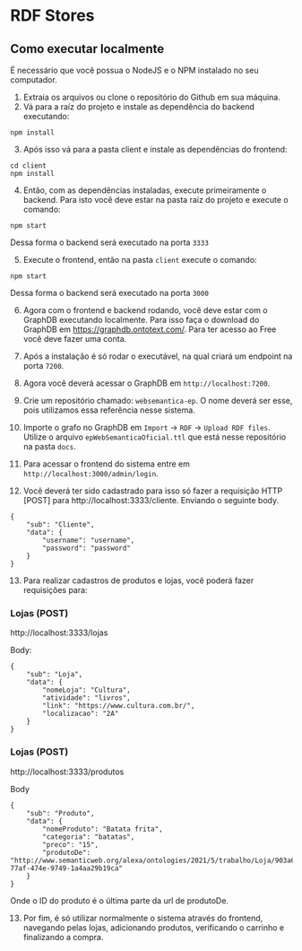 # RDF Stores

## Como executar localmente

É necessário que você possua o NodeJS e o NPM instalado no seu computador.

1. Extraia os arquivos ou clone o repositório do Github em sua máquina.
2. Vá para a raíz do projeto e instale as dependência do backend executando:

```
npm install
```

3. Após isso vá para a pasta client e instale as dependências do frontend:
```
cd client
npm install
```

4. Então, com as dependências instaladas, execute primeiramente o backend. Para isto você deve estar na pasta raíz do projeto e execute o comando: 
```
npm start
```

Dessa forma o backend será executado na porta `3333`

5. Execute o frontend, então na pasta `client` execute o comando:
```
npm start
```

Dessa forma o backend será executado na porta `3000`

6. Agora com o frontend e backend rodando, você deve estar com o GraphDB executando localmente. Para isso faça o download do GraphDB em https://graphdb.ontotext.com/. Para ter acesso ao Free você deve fazer uma conta.

7. Após a instalação é só rodar o executável, na qual criará um endpoint na porta  `7200`.

8. Agora você deverá acessar o GraphDB em `http://localhost:7200`.

9. Crie um repositório chamado: `websemantica-ep`. O nome deverá ser esse, pois utilizamos essa referência nesse sistema.

10. Importe o grafo no GraphDB em `Import` -> `RDF` -> `Upload RDF files`. Utilize o arquivo `epWebSemanticaOficial.ttl` que está nesse repositório na pasta `docs`.

11. Para acessar o frontend do sistema entre em `http://localhost:3000/admin/login`.

12. Você deverá ter sido cadastrado para isso só fazer a requisição HTTP [POST] para http://localhost:3333/cliente. Enviando o seguinte body. 

```
{
	"sub": "Cliente",
	"data": {
		"username": "username",
		"password": "password"
	}
}
```

13. Para realizar cadastros de produtos e lojas, você poderá fazer requisições para:


### Lojas (POST) 
http://localhost:3333/lojas

Body:
```
{
	"sub": "Loja",
	"data": {
		"nomeLoja": "Cultura",
		"atividade": "livros",
		"link": "https://www.cultura.com.br/",
		"localizacao": "2A"
	}
}
```


### Lojas (POST) 
http://localhost:3333/produtos

Body
```
{
	"sub": "Produto",
	"data": {
		"nomeProduto": "Batata frita",
		"categoria": "batatas",
		"preco": "15",
		"produtoDe": "http://www.semanticweb.org/alexa/ontologies/2021/5/trabalho/Loja/903a62e1-77af-474e-9749-1a4aa29b19ca"
	}
}
```

Onde o ID do produto é o última parte da url de produtoDe.

13. Por fim, é só utilizar normalmente o sistema através do frontend, navegando pelas lojas, adicionando produtos, verificando o carrinho e finalizando a compra.